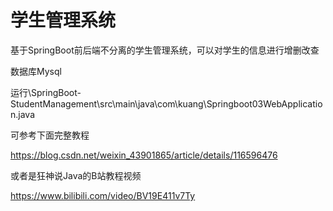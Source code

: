 # 学生管理系统

基于SpringBoot前后端不分离的学生管理系统，可以对学生的信息进行增删改查

数据库Mysql



运行\SpringBoot-StudentManagement\src\main\java\com\kuang\Springboot03WebApplication.java



可参考下面完整教程

https://blog.csdn.net/weixin_43901865/article/details/116596476

或者是狂神说Java的B站教程视频

https://www.bilibili.com/video/BV19E411v7Ty

